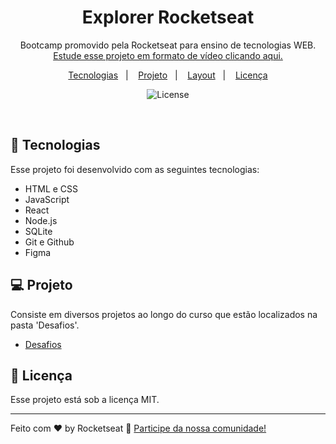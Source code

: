 <h1 align="center"> Explorer Rocketseat </h1>

<p align="center">
Bootcamp promovido pela Rocketseat para ensino de tecnologias WEB. <br/>
<a href="https://www.rocketseat.com.br/explorer">Estude esse projeto em formato de vídeo clicando aqui.</a>
</p>

<p align="center">
  <a href="https://www.rocketseat.com.br/">Tecnologias</a>&nbsp;&nbsp;&nbsp;|&nbsp;&nbsp;&nbsp;
  <a href="https://www.rocketseat.com.br/">Projeto</a>&nbsp;&nbsp;&nbsp;|&nbsp;&nbsp;&nbsp;
  <a href="https://www.rocketseat.com.br/">Layout</a>&nbsp;&nbsp;&nbsp;|&nbsp;&nbsp;&nbsp;
  <a href="https://github.com/murilloressineti/explorer-rocketseat/blob/main/LICENSE">Licença</a>
</p>

<p align="center">
  <img alt="License" src="https://img.shields.io/static/v1?label=license&message=MIT&color=49AA26&labelColor=000000">
</p>

<br>

## 🚀 Tecnologias

Esse projeto foi desenvolvido com as seguintes tecnologias:

- HTML e CSS
- JavaScript
- React
- Node.js
- SQLite
- Git e Github
- Figma
  

## 💻 Projeto

Consiste em diversos projetos ao longo do curso que estão localizados na pasta 'Desafios'.

- [Desafios](https://github.com/murilloressineti/explorer-rocketseat/tree/main/Desafios)


## :memo: Licença

Esse projeto está sob a licença MIT.

---

Feito com ♥ by Rocketseat :wave: [Participe da nossa comunidade!](https://discord.gg/rocketseat)
